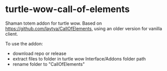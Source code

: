 # turtle-wow-call-of-elements
Shaman totem addon for turtle wow. Based on https://github.com/laytya/CallOfElements, using an older version for vanilla client.

To use the addon:
* download repo or release
* extract files to folder in turtle wow Interface/Addons folder path
* rename folder to "CallOfElements"
